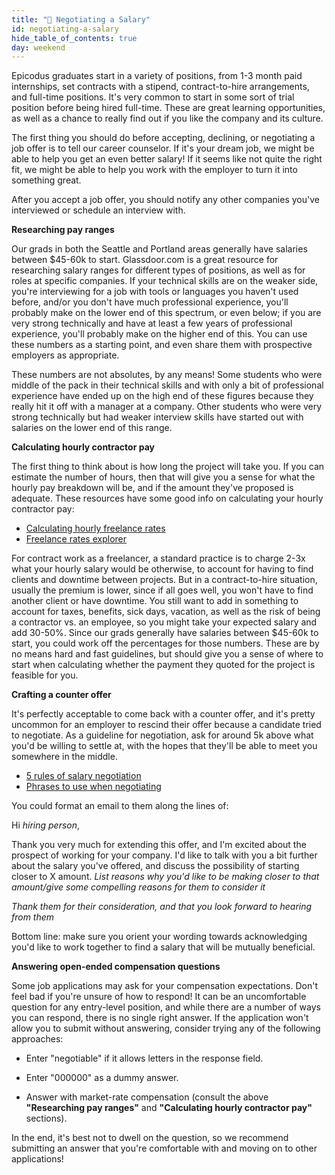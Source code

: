 ```yaml
---
title: "📓 Negotiating a Salary"
id: negotiating-a-salary
hide_table_of_contents: true
day: weekend
---
```


Epicodus graduates start in a variety of positions, from 1-3 month paid internships, set contracts with a stipend, contract-to-hire arrangements, and full-time positions. It's very common to start in some sort of trial position before being hired full-time. These are great learning opportunities, as well as a chance to really find out if you like the company and its culture.

The first thing you should do before accepting, declining, or negotiating a job offer is to tell our career counselor. If it's your dream job, we might be able to help you get an even better salary! If it seems like not quite the right fit, we might be able to help you work with the employer to turn it into something great.

After you accept a job offer, you should notify any other companies you've interviewed or schedule an interview with.

**Researching pay ranges**

Our grads in both the Seattle and Portland areas generally have salaries between $45-60k to start. Glassdoor.com is a great resource for researching salary ranges for different types of positions, as well as for roles at specific companies. If your technical skills are on the weaker side, you're interviewing for a job with tools or languages you haven't used before, and/or you don't have much professional experience, you'll probably make on the lower end of this spectrum, or even below; if you are very strong technically and have at least a few years of professional experience, you'll probably make on the higher end of this. You can use these numbers as a starting point, and even share them with prospective employers as appropriate.

These numbers are not absolutes, by any means! Some students who were middle of the pack in their technical skills and with only a bit of professional experience have ended up on the high end of these figures because they really hit it off with a manager at a company. Other students who were very strong technically but had weaker interview skills have started out with salaries on the lower end of this range.


**Calculating hourly contractor pay**

The first thing to think about is how long the project will take you. If you can estimate the number of hours, then that will give you a sense for what the hourly pay breakdown will be, and if the amount they've proposed is adequate. These resources have some good info on calculating your hourly contractor pay:

- [Calculating hourly freelance rates](https://blog.teamtreehouse.com/calculate-hourly-freelance-rates-web-design-development-work)
- [Freelance rates explorer](https://www.hellobonsai.com/freelance-rates)

For contract work as a freelancer, a standard practice is to charge 2-3x what your hourly salary would be otherwise, to account for having to find clients and downtime between projects. But in a contract-to-hire situation, usually the premium is lower, since if all goes well, you won't have to find another client or have downtime. You still want to add in something to account for taxes, benefits, sick days, vacation, as well as the risk of being a contractor vs. an employee, so you might take your expected salary and add 30-50%. Since our grads generally have salaries between $45-60k to start, you could work off the percentages for those numbers.  These are by no means hard and fast guidelines, but should give you a sense of where to start when calculating whether the payment they quoted for the project is feasible for you.


**Crafting a counter offer**

It's perfectly acceptable to come back with a counter offer, and it's pretty uncommon for an employer to rescind their offer because a candidate tried to negotiate. As a guideline for negotiation, ask for around 5k above what you'd be willing to settle at, with the hopes that they'll be able to meet you somewhere in the middle.

- [5 rules of salary negotiation](https://www.glassdoor.com/blog/5-rules-salary-negotiation/)
- [Phrases to use when negotiating](https://www.glassdoor.com/blog/words-phrases-to-use-salary-negotiations/)

You could format an email to them along the lines of:

Hi *hiring person*,

Thank you very much for extending this offer, and I'm excited about the prospect of working for your company. I'd like to talk with you a bit further about the salary you've offered, and discuss the possibility of starting closer to X amount. *List reasons why you'd like to be making closer to that amount/give some compelling reasons for them to consider it*

*Thank them for their consideration, and that you look forward to hearing from them*

Bottom line: make sure you orient your wording towards acknowledging you'd like to work together to find a salary that will be mutually beneficial.


**Answering open-ended compensation questions**

Some job applications may ask for your compensation expectations. Don't feel bad if you're unsure of how to respond! It can be an uncomfortable question for any entry-level position, and while there are a number of ways you can respond, there is no single right answer. If the application won't allow you to submit without answering, consider trying any of the following approaches:

- Enter "negotiable" if it allows letters in the response field.

- Enter "000000" as a dummy answer.

- Answer with market-rate compensation (consult the above **"Researching pay ranges"** and **"Calculating hourly contractor pay"** sections).

In the end, it's best not to dwell on the question, so we recommend submitting an answer that you're comfortable with and moving on to other applications!
